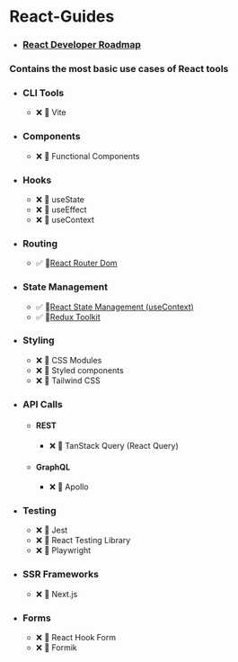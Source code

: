 # React-Guides

- ### [React Developer Roadmap](https://github.com/haydogdu1990/React-Guides/tree/main/React%20Developer%20Roadmap)

### Contains the most basic use cases of React tools

- ### CLI Tools
     - ❌ 🌟 Vite 

- ### Components
    - ❌ 🌟 Functional Components

- ### Hooks
    - ❌ 🌟 useState
    - ❌ 🌟 useEffect
    - ❌ 🌟 useContext    
    
- ### Routing
    - ✅ 🌟[React Router Dom](https://github.com/haydogdu1990/React-Guides/tree/main/React%20Router%20Dom)

+ ### State Management
    - ✅ 🌟[React State Management (useContext)](https://github.com/haydogdu1990/React-Guides/tree/main/React%20State%20Management%20(useContext))
    - ✅ 🌟[Redux Toolkit](https://github.com/haydogdu1990/React-Guides/tree/main/Redux%20Toolkit)
    
- ### Styling
    - ❌ 🌟 CSS Modules
    - ❌ 🌟 Styled components
    - ❌ 🌟 Tailwind CSS

- ### API Calls
    + #### REST
        - ❌ 🌟 TanStack Query (React Query)
    + #### GraphQL
        - ❌ 🌟 Apollo

- ### Testing
    - ❌ 🌟 Jest
    - ❌ 🌟 React Testing Library
    - ❌ 🌟 Playwright

- ### SSR Frameworks
    - ❌ 🌟 Next.js

- ### Forms
    - ❌ 🌟 React Hook Form
    - ❌ 🌟 Formik






